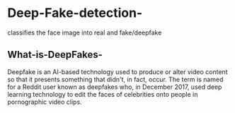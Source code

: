 # Deep-Fake-detection-
classifies the face image into real and fake/deepfake

## What-is-DeepFakes-
Deepfake is an AI-based technology used to produce or alter video content so that it presents something that didn't, in fact, occur. 
The term is named for a Reddit user known as deepfakes who, in December 2017, used deep learning technology to edit the faces of celebrities onto people in pornographic video clips.
